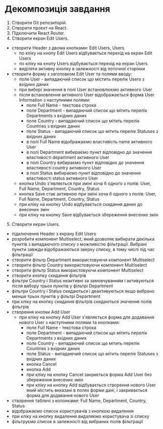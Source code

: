 # Декомпозиція завдання

1. Створити Git репозиторій.
2. Створити проєкт на React.
3. Підключити React Router.
4. Створити екран Edit Users.
- створити Header з двома кнопками: Edit Users, Users
    - по кліку на кнопy Edit Users відбувається перехід на екран Edit Users
    - по кліку на кнопy Users відбувається перехід на екран Users
    - виділяти активну кнопку в залежності від поточної сторінки
- створити форму з заголовком Edit User та полями вводу:
    - поле User - випадаючий список що містить перелік Users з вхідних даних
    - при виборі значення в полі User встановлюємо активного User
    - після встановлення активного User відображається форма User Information з наступними полями:
        - поле Full Name - текстова строка  
        - поле Department - випадаючий список що мітить перелік Departments з вхідних даних
        - поле Country - випадаючий список що мітить перелік Countries з вхідних даних
        - поле Status - випадаючий список що мітить перелік Statuses з вхідних даних      
        - в полі Full Name відображаємо  властивість name активного User 
        - в полі Department вибираємо пункт відповідно до значення властивості department активного User
        - в полі Country вибираємо пункт відповідно до значення властивості country активного User
        - в полі Status вибираємо пункт відповідно до значення властивості status  активного User
    - кнопка Undo з'являється при зміні хоча б одного з полів: User, Full Name, Department, Country, Status
    - кнопка Save стає активною при зміні хоча б одного з полів: User, Full Name, Department, Country, Status
    - при кліку на кнопку Undо відбувається скидання даних до внесених змін
    - при кліку на кнопку Save відбувається збереження внесених змін
5. Створити екран Users.
- підключення Header з екрану Edit Users
- розробити компонент Multiselect, який дозволяє вибирати декілька пунктів з випадаючого списку з можливістю фільтрації. Вибрані пункти завжди відображаються зверху списку, в тому числі під час фільтрації
- створити фільтр Department  використовуючи компонент Multiselect
- створити фільтр Country  використовуючи компонент Multiselect
- створити фільтр Status  використовуючи компонент Multiselect
- створити кнопку скидання фільтрів
- фільтри Country і Status неактивні за замовчуванням і активуються після вибору трьох пунктів у фільтрі Department 
- фільтри Country і Status скидаються і деактивуються якщо вибрано менше трьох пунктів у фільтрі Department 
- при кліку на кнопку скидання фільтрів скидаються значення полів фільтрів 
- створення кнопки Add User
    - при кліку на кнопку Add User з'являється форма для додавання нового User з наступними полями та кнопками:
        - поле Full Name - текстова строка
        - поле Department - випадаючий список що мітить перелік Departments з вхідних даних
        - поле Country - випадаючий список що мітить перелік Countries з вхідних даних
        - поле Status - випадаючий список що мітить перелік Statuses з вхідних даних 
        - кнопка Cancel
        - кнопка Add
        - при кліку на кнопку Cancel закриється форма Add User без збереження внесених змін
        - при кліку на кнопку Add відбувається створення нового User який містить вкказані в полях форми дані, і закривається форма для додавання нового User   
- створення табличі з колонками: Full Name, Department, Country, Status
- відображаємо список користувачів з кнопкою видалення 
- при кліку на кнопку видалення видаляємо користувача зі списку
- фільтруємо список в залежності від вибраних полів фільтрації



